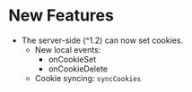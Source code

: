 # New Features

- The server-side (^1.2) can now set cookies.
  - New local events:
    - onCookieSet
    - onCookieDelete
  - Cookie syncing: `syncCookies`
  